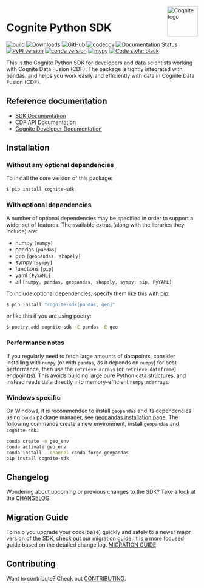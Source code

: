 <a href="https://cognite.com/">
    <img src="https://github.com/cognitedata/cognite-python-docs/blob/master/img/cognite_logo.png" alt="Cognite logo" title="Cognite" align="right" height="80" />
</a>

Cognite Python SDK
==========================
[![build](https://github.com/cognitedata/cognite-sdk-python/workflows/release/badge.svg)](https://github.com/cognitedata/cognite-sdk-python/actions?query=workflow:release)
[![Downloads](https://img.shields.io/pypi/dm/cognite-sdk)](https://pypistats.org/packages/cognite-sdk)
[![GitHub](https://img.shields.io/github/license/cognitedata/cognite-sdk-python)](https://github.com/cognitedata/cognite-sdk-python/blob/master/LICENSE)
[![codecov](https://codecov.io/gh/cognitedata/cognite-sdk-python/branch/master/graph/badge.svg)](https://codecov.io/gh/cognitedata/cognite-sdk-python)
[![Documentation Status](https://readthedocs.com/projects/cognite-sdk-python/badge/?version=latest)](https://cognite-sdk-python.readthedocs-hosted.com/en/latest/)
[![PyPI version](https://badge.fury.io/py/cognite-sdk.svg)](https://pypi.org/project/cognite-sdk/)
[![conda version](https://anaconda.org/conda-forge/cognite-sdk/badges/version.svg)](https://anaconda.org/conda-forge/cognite-sdk)
[![mypy](http://www.mypy-lang.org/static/mypy_badge.svg)](http://mypy-lang.org)
[![Code style: black](https://img.shields.io/badge/code%20style-black-000000.svg)](https://github.com/ambv/black)

This is the Cognite Python SDK for developers and data scientists working with Cognite Data Fusion (CDF).
The package is tightly integrated with pandas, and helps you work easily and efficiently with data in Cognite Data Fusion (CDF).

## Reference documentation
* [SDK Documentation](https://cognite-sdk-python.readthedocs-hosted.com/en/latest/)
* [CDF API Documentation](https://doc.cognitedata.com/)
* [Cognite Developer Documentation](https://docs.cognite.com/dev/)

## Installation

### Without any optional dependencies
To install the core version of this package:
```bash
$ pip install cognite-sdk
```

### With optional dependencies
A number of optional dependencies may be specified in order to support a wider set of features.
The available extras (along with the libraries they include) are:
- numpy `[numpy]`
- pandas `[pandas]`
- geo `[geopandas, shapely]`
- sympy `[sympy]`
- functions `[pip]`
- yaml `[PyYAML]`
- all `[numpy, pandas, geopandas, shapely, sympy, pip, PyYAML]`

To include optional dependencies, specify them like this with pip:

```bash
$ pip install "cognite-sdk[pandas, geo]"
```

or like this if you are using poetry:
```bash
$ poetry add cognite-sdk -E pandas -E geo
```

### Performance notes
If you regularly need to fetch large amounts of datapoints, consider installing with `numpy`
(or with `pandas`, as it depends on `numpy`) for best performance, then use the `retrieve_arrays` (or `retrieve_dataframe`) endpoint(s). This avoids building large pure Python data structures, and instead reads data directly into memory-efficient `numpy.ndarrays`.

### Windows specific
On Windows, it is recommended to install `geopandas` and its dependencies using `conda` package manager, see [geopandas installation page](https://geopandas.org/en/stable/getting_started/install.html#installation).
The following commands create a new environment, install `geopandas` and `cognite-sdk`.

```bash
conda create -n geo_env
conda activate geo_env
conda install --channel conda-forge geopandas
pip install cognite-sdk
```

## Changelog
Wondering about upcoming or previous changes to the SDK? Take a look at the [CHANGELOG](https://github.com/cognitedata/cognite-sdk-python/blob/master/CHANGELOG.md).

## Migration Guide
To help you upgrade your code(base) quickly and safely to a newer major version of the SDK, check out our migration guide. It is a more focused guide based on the detailed change log. [MIGRATION GUIDE](https://github.com/cognitedata/cognite-sdk-python/blob/master/MIGRATION_GUIDE.md).

## Contributing
Want to contribute? Check out [CONTRIBUTING](https://github.com/cognitedata/cognite-sdk-python/blob/master/CONTRIBUTING.md).
